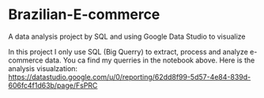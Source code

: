 # Brazilian-E-commerce
A data analysis project by SQL and using Google Data Studio to visualize

In this project I only use SQL (Big Querry) to extract, process and analyze e-commerce data. You ca find my querries in the notebook above. 
Here is the analysis visualzation: https://datastudio.google.com/u/0/reporting/62dd8f99-5d57-4e84-839d-606fc4f1d63b/page/FsPRC
